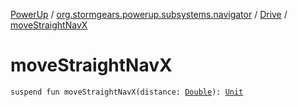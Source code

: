 [PowerUp](../../index.md) / [org.stormgears.powerup.subsystems.navigator](../index.md) / [Drive](index.md) / [moveStraightNavX](./move-straight-nav-x.md)

# moveStraightNavX

`suspend fun moveStraightNavX(distance: `[`Double`](https://kotlinlang.org/api/latest/jvm/stdlib/kotlin/-double/index.html)`): `[`Unit`](https://kotlinlang.org/api/latest/jvm/stdlib/kotlin/-unit/index.html)